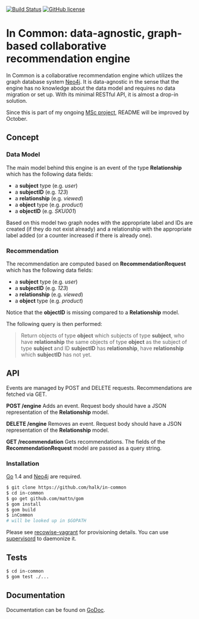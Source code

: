 [![Build Status](https://travis-ci.org/halk/in-common.svg?branch=master)](https://travis-ci.org/halk/in-common)
[![GitHub license](https://img.shields.io/github/license/mashape/apistatus.svg)](https://github.com/halk/in-common/blob/master/LICENSE)

# In Common: data-agnostic, graph-based collaborative recommendation engine

In Common is a collaborative recommendation engine which utilizes the graph database system [Neo4j](http://neo4j.com/). It is data-agnostic in the sense that the engine has no knowledge about the data model and requires no data migration or set up. With its minimal RESTful API, it is almost a drop-in solution.

Since this is part of my ongoing [MSc project](https://github.com/halk/msc-project-report), README will be improved by October.

## Concept

### Data Model

The main model behind this engine is an event of the type **Relationship** which has the following data fields:

- a **subject** type (e.g. *user*)
- a **subjectID** (e.g. *123*)
- a **relationship** (e.g. *viewed*)
- a **object** type (e.g. *product*)
- a **objectID** (e.g. *SKU001*)

Based on this model two graph nodes with the appropriate label and IDs are created (if they do not exist already) and a relationship with the appropriate label added (or a counter increased if there is already one).

### Recommendation

The recommendation are computed based on **RecommendationRequest** which has the following data fields:

- a **subject** type (e.g. *user*)
- a **subjectID** (e.g. *123*)
- a **relationship** (e.g. *viewed*)
- a **object** type (e.g. *product*)

Notice that the **objectID** is missing compared to a **Relationship** model.

The following query is then performed:

> Return objects of type **object** which subjects of type **subject**, who have **relationship** the same objects of type **object** as the subject of type **subject** and ID **subjectID** has **relationship**, have **relationship** which **subjectID** has not yet.

## API

Events are managed by POST and DELETE requests. Recommendations are fetched via GET.

**POST /engine** Adds an event. Request body should have a JSON representation of the **Relationship** model.

**DELETE /engine** Removes an event. Request body should have a JSON representation of the **Relationship** model.

**GET /recommendation** Gets recommendations. The fields of the **RecommendationRequest** model are passed as a query string.

### Installation

[Go](https://golang.org/) 1.4 and [Neo4j](http://neo4j.com/) are required.

```bash
$ git clone https://github.com/halk/in-common
$ cd in-common
$ go get github.com/mattn/gom
$ gom install
$ gom build
$ inCommon
# will be looked up in $GOPATH
```

Please see [recowise-vagrant](https://github.com/halk/recowise-vagrant) for provisioning details. You can use [supervisord](http://supervisord.org/) to daemonize it.

## Tests

```bash
$ cd in-common
$ gom test ./...
```

## Documentation

Documentation can be found on [GoDoc](https://godoc.org/github.com/halk/in-common).
